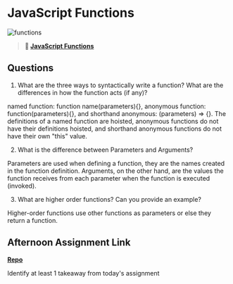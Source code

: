 # JavaScript Functions

![functions](https://bcw.blob.core.windows.net/public/img/function-anatomy.jpg)

> **📖 [JavaScript Functions](https://codeworksacademy.com/fs-student-guide/resources/wk2/02-Functions)**

## Questions

1. What are the three ways to syntactically write a function? What are the differences in how the function acts (if any)?

named function: function name(parameters){}, 
anonymous function: function(parameters){}, 
and shorthand anonymous: (parameters) => {}.
The definitions of a named function are hoisted, anonymous functions do not have their definitions hoisted, and shorthand anonymous functions do not have their own "this" value.

2. What is the difference between Parameters and Arguments?

Parameters are used when defining a function, they are the names created in the function definition.
Arguments, on the other hand, are the values the function receives from each parameter when the function is executed (invoked).

3. What are higher order functions? Can you provide an example?

Higher-order functions use other functions as parameters or else they return a function.
<!-- TODO NEED EXAMPLE -->

## Afternoon Assignment Link

**[Repo](https://github.com/chris-hildebrandt/<ASSIGNMENT_REPO>)**

Identify at least 1 takeaway from today's assignment
